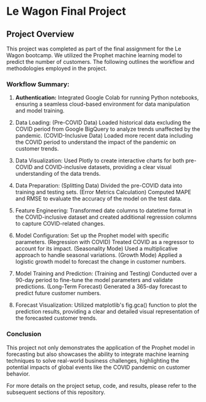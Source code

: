 
# Le Wagon Final Project

## Project Overview
This project was completed as part of the final assignment for the Le Wagon bootcamp. We utilized the Prophet machine learning model to predict the number of customers. The following outlines the workflow and methodologies employed in the project.


### Workflow Summary:

1) **Authentication:** 
Integrated Google Colab for running Python notebooks, ensuring a seamless cloud-based environment for data manipulation and model training.

2) Data Loading:
(Pre-COVID Data) Loaded historical data excluding the COVID period from Google BigQuery to analyze trends unaffected by the pandemic.
(COVID-Inclusive Data) Loaded more recent data including the COVID period to understand the impact of the pandemic on customer trends.

3) Data Visualization:
Used Plotly to create interactive charts for both pre-COVID and COVID-inclusive datasets, providing a clear visual understanding of the data trends.

4) Data Preparation:
(Splitting Data) Divided the pre-COVID data into training and testing sets.
(Error Metrics Calculation) Computed MAPE and RMSE to evaluate the accuracy of the model on the test data.

5) Feature Engineering: 
Transformed date columns to datetime format in the COVID-inclusive dataset and created additional regression columns to capture COVID-related changes.

6) Model Configuration:
Set up the Prophet model with specific parameters.
(Regression with COVID) Treated COVID as a regressor to account for its impact.
(Seasonality Mode) Used a multiplicative approach to handle seasonal variations.
(Growth Mode) Applied a logistic growth model to forecast the change in customer numbers.

7) Model Training and Prediction:
(Training and Testing) Conducted over a 90-day period to fine-tune the model parameters and validate predictions.
(Long-Term Forecast) Generated a 365-day forecast to predict future customer numbers.

8) Forecast Visualization: 
Utilized matplotlib's fig.gca() function to plot the prediction results, providing a clear and detailed visual representation of the forecasted customer trends.

### Conclusion
This project not only demonstrates the application of the Prophet model in forecasting but also showcases the ability to integrate machine learning techniques to solve real-world business challenges, highlighting the potential impacts of global events like the COVID pandemic on customer behavior.

For more details on the project setup, code, and results, please refer to the subsequent sections of this repository.

